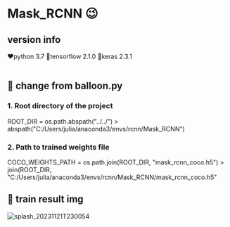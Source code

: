 # Mask_RCNN 😉

## version info
❤️python 3.7
🧡tensorflow 2.1.0
💛keras 2.3.1
<br><br>
## 🐼 change from balloon.py 
### 1. Root directory of the project
ROOT_DIR = os.path.abspath("../../") > abspath("C:/Users/julia/anaconda3/envs/rcnn/Mask_RCNN")
### 2. Path to trained weights file
COCO_WEIGHTS_PATH = os.path.join(ROOT_DIR, "mask_rcnn_coco.h5")  >  join(ROOT_DIR, "C:/Users/julia/anaconda3/envs/rcnn/Mask_RCNN/mask_rcnn_coco.h5"
## 🦊 train result img
![splash_20231121T230054](https://github.com/jioji0/Mask_RCNN/assets/86821510/4d51ad52-e8d1-4ef3-8c4a-434c324d3e8e)


